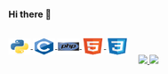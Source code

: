 ### Hi there 👋
<div style="display: inline_block"><br>
  <a href="https://github.com/amkall">
  <img align="center" alt="bruno-py" height="30" width="40" src="https://raw.githubusercontent.com/devicons/devicon/master/icons/python/python-original.svg">
  <img align="center" alt="bruno-c" height="30" width="40" src="https://raw.githubusercontent.com/devicons/devicon/master/icons/c/c-original.svg">
  <img align="center" alt="bruno-php" height="30" width="40" src="https://raw.githubusercontent.com/devicons/devicon/master/icons/php/php-original.svg">
  <img align="center" alt="bruno-HTML" height="30" width="40" src="https://raw.githubusercontent.com/devicons/devicon/master/icons/html5/html5-original.svg">
  <img align="center" alt="bruno-CSS" height="30" width="40" src="https://raw.githubusercontent.com/devicons/devicon/master/icons/css3/css3-original.svg">
</div>

<div align="center">
  <a href="https://github.com/amkall">
  <img height="180em" src="https://github-readme-stats.vercel.app/api?username=amkall&show_icons=true&theme=dracula&include_all_commits=true&count_private=true"/>
  <img height="180em" src="https://github-readme-stats.vercel.app/api/top-langs/?username=amkall&layout=compact&langs_count=7&theme=dracula"/>
</div>
<!--
**amkall/amkall** is a ✨ _special_ ✨ repository because its `README.md` (this file) appears on your GitHub profile.

Here are some ideas to get you started:

- 🔭 I’m currently working on ...
- 🌱 I’m currently learning ...
- 👯 I’m looking to collaborate on ...
- 🤔 I’m looking for help with ...
- 💬 Ask me about ...
- 📫 How to reach me: ...
- 😄 Pronouns: ...
- ⚡ Fun fact: ...
-->
